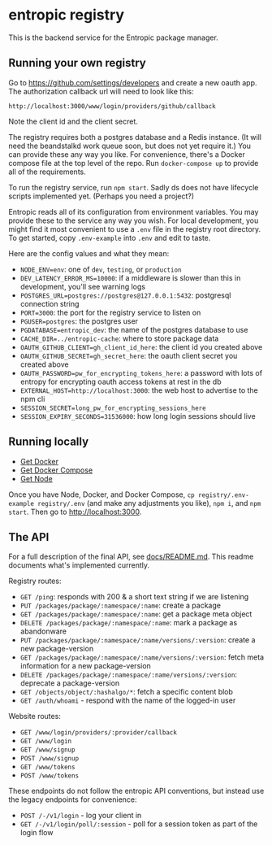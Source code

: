 # entropic registry

This is the backend service for the Entropic package manager.

##  Running your own registry

Go to https://github.com/settings/developers and create a new oauth app. The authorization callback url will need to look like this:

```
http://localhost:3000/www/login/providers/github/callback
```

Note the client id and the client secret.

The registry requires both a postgres database and a Redis instance. (It will need the beandstalkd work queue soon, but does not yet require it.) You can provide these any way you like. For convenience, there's a Docker compose file at the top level of the repo. Run `docker-compose up` to provide all of the requirements.

To run the registry service, run `npm start`. Sadly ds does not have lifecycle scripts implemented yet. (Perhaps you need a project?)

Entropic reads all of its configuration from environment variables. You may provide these to the service any way you wish. For local development, you might find it most convenient to use a `.env` file in the registry root directory. To get started, copy `.env-example` into `.env` and edit to taste.

Here are the config values and what they mean:

* `NODE_ENV=env`: one of `dev`, `testing`, or `production`
* `DEV_LATENCY_ERROR_MS=10000`: if a middleware is slower than this in development, you'll see warning logs
* `POSTGRES_URL=postgres://postgres@127.0.0.1:5432`: postgresql connection string
* `PORT=3000`: the port for the registry service to listen on
* `PGUSER=postgres`: the postgres user
* `PGDATABASE=entropic_dev`: the name of the postgres database to use
* `CACHE_DIR=../entropic-cache`: where to store package data
* `OAUTH_GITHUB_CLIENT=gh_client_id_here`: the client id you created above
* `OAUTH_GITHUB_SECRET=gh_secret_here`: the oauth client secret you created above
* `OAUTH_PASSWORD=pw_for_encrypting_tokens_here`: a password with lots of entropy for encrypting oauth access tokens at rest in the db
* `EXTERNAL_HOST=http://localhost:3000`: the web host to advertise to the npm cli
* `SESSION_SECRET=long_pw_for_encrypting_sessions_here`
* `SESSION_EXPIRY_SECONDS=31536000`: how long login sessions should live

## Running locally

* [Get Docker](https://docs.docker.com/install/)
* [Get Docker Compose](https://docs.docker.com/compose/install/)
* [Get Node](https://nodejs.org/en/download/)

Once you have Node, Docker, and Docker Compose, `cp registry/.env-example
registry/.env` (and make any adjustments you like), `npm i`, and `npm start`.
Then go to <http://localhost:3000>.


## The API

For a full description of the final API, see  [docs/README.md](../docs/README.md). This readme documents what's implemented currently.

Registry routes:

* `GET /ping`: responds with 200 & a short text string if we are listening
* `PUT /packages/package/:namespace/:name`: create a package
* `GET /packages/package/:namespace/:name`: get a package meta object
* `DELETE /packages/package/:namespace/:name`: mark a package as abandonware
* `PUT /packages/package/:namespace/:name/versions/:version`: create a new package-version
* `GET /packages/package/:namespace/:name/versions/:version`: fetch meta information for a new package-version
* `DELETE /packages/package/:namespace/:name/versions/:version`: deprecate a package-version
* `GET /objects/object/:hashalgo/*`: fetch a specific content blob
* `GET /auth/whoami` - respond with the name of the logged-in user

Website routes:

* `GET /www/login/providers/:provider/callback`
* `GET /www/login`
* `GET /www/signup`
* `POST /www/signup`
* `GET /www/tokens`
* `POST /www/tokens`

These endpoints do not follow the entropic API conventions, but instead use the legacy endpoints for convenience:

* `POST /-/v1/login` - log your client in
* `GET /-/v1/login/poll/:session` - poll for a session token as part of the login flow
